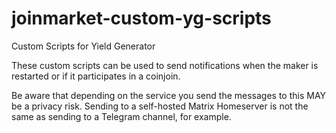 # joinmarket-custom-yg-scripts
Custom Scripts for Yield Generator

These custom scripts can be used to send notifications when the maker is restarted or if it participates in a coinjoin.

Be aware that depending on the service you send the messages to this MAY be a privacy risk. Sending to a self-hosted Matrix Homeserver is not the same as sending to a Telegram channel, for example. 
